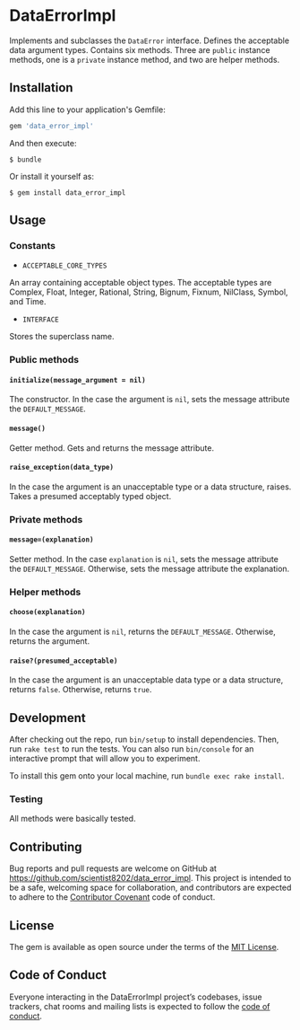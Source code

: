 # DataErrorImpl

Implements and subclasses the `DataError` interface. Defines the acceptable data 
argument types. Contains six methods. Three are `public` instance methods, one 
is a `private` instance method, and two are helper methods.

## Installation

Add this line to your application's Gemfile:

```ruby
gem 'data_error_impl'
```

And then execute:

    $ bundle

Or install it yourself as:

    $ gem install data_error_impl

## Usage

### Constants

- `ACCEPTABLE_CORE_TYPES`

An array containing acceptable object types. The acceptable types are 
Complex, Float, Integer, Rational, String, Bignum, Fixnum, NilClass, Symbol, 
and Time.

- `INTERFACE`

Stores the superclass name.

### Public methods

#### `initialize(message_argument = nil)`

The constructor. In the case the argument is `nil`, sets the message attribute 
the `DEFAULT_MESSAGE`.

#### `message()`

Getter method. Gets and returns the message attribute.

#### `raise_exception(data_type)`

In the case the argument is an unacceptable type or a data structure, raises.
Takes a presumed acceptably typed object.

### Private methods

#### `message=(explanation)`

Setter method. In the case `explanation` is `nil`, sets the message attribute the 
`DEFAULT_MESSAGE`. Otherwise, sets the message attribute the explanation.

### Helper methods

#### `choose(explanation)`

In the case the argument is `nil`, returns the `DEFAULT_MESSAGE`. Otherwise, 
returns the argument.

#### `raise?(presumed_acceptable)`

In the case the argument is an unacceptable data type or a data structure, returns 
`false`. Otherwise, returns `true`.

## Development

After checking out the repo, run `bin/setup` to install dependencies. Then, run `rake test` to run the tests. You can also run `bin/console` for an interactive prompt that will allow you to experiment.

To install this gem onto your local machine, run `bundle exec rake install`.

### Testing

All methods were basically tested.

## Contributing

Bug reports and pull requests are welcome on GitHub at 
https://github.com/scientist8202/data_error_impl. This project is intended to 
be a safe, welcoming space for collaboration, and contributors are expected 
to adhere to the 
[Contributor Covenant](http://contributor-covenant.org) code of conduct.

## License

The gem is available as open source under the terms of the 
[MIT License](https://opensource.org/licenses/MIT).

## Code of Conduct

Everyone interacting in the DataErrorImpl project’s codebases, issue trackers, 
chat rooms and mailing lists is expected to follow the 
[code of conduct](https://github.com/scientist8202/data_error_impl/blob/master/CODE_OF_CONDUCT.md).
